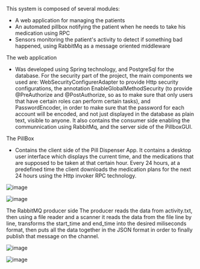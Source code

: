 This system is composed of several modules:
- A web application for managing the patients
- An automated pillbox notifying the patient when he needs to take his medication using RPC
- Sensors monitoring the patient's activity to detect if something bad happened, using RabbitMq as a message oriented middleware


The web application 
- Was developed using Spring technology, and PostgreSql for the database. For the security part of the project, the main components  we used are: WebSecurityConfigurerAdapter to provide Http security configurations, the annotation EnableGlobalMethodSecurity (to provide @PreAuthorize and @PostAuthorize, so as to make sure that only users that have certain roles can perform certain tasks), and PasswordEncoder, in order to make sure that the password for each account will be encoded, and not just displayed in the database as plain text, visible to anyone. It also contains the consumer side enabling the communnication using RabbitMq, and the server side of the PillboxGUI.



The PillBox
- Contains the client side of the Pill Dispenser App. It contains a desktop user interface which displays the current time, and the medications that are supposed to be taken at that certain hour. Every 24 hours, at a predefined time the client downloads the medication plans for the next 24 hours using the Http invoker RPC technology.

![image](https://user-images.githubusercontent.com/45190679/110201725-5f47ad00-7e6d-11eb-963b-eed573d1a104.png)
  
![image](https://user-images.githubusercontent.com/45190679/110201800-aa61c000-7e6d-11eb-9912-08da5841082d.png)
  

The RabbitMQ producer side
The producer reads the data from activity.txt, then using a file reader and a scanner it reads the data from the file line by line, transforms the start_time and end_time into the desired miliseconds format, then puts all the data together in the JSON format in order to finally publish that message on the channel.

![image](https://user-images.githubusercontent.com/45190679/110201781-9a49e080-7e6d-11eb-9b62-6f80713c07f5.png)

![image](https://user-images.githubusercontent.com/45190679/110201788-9fa72b00-7e6d-11eb-86aa-cc61021ac134.png)
